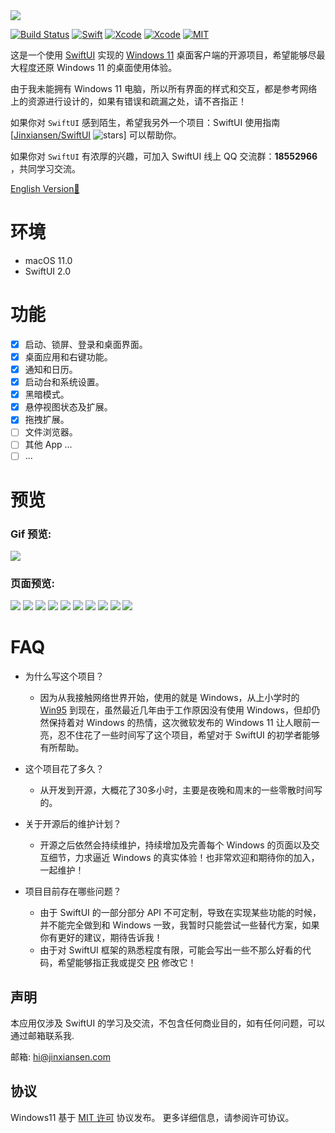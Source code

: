 
<img src="Resources/Images/banner.png"/>

[![Build Status](https://img.shields.io/badge/platforms-macOS-green.svg)](https://github.com/Jinxiansen/SwiftUI)
[![Swift](https://img.shields.io/badge/Swift-5.1-orange.svg)](https://swift.org)
[![Xcode](https://img.shields.io/badge/Xcode-12.0-blue.svg)](https://developer.apple.com/xcode)
[![Xcode](https://img.shields.io/badge/macOS-11.0-blue.svg)](https://developer.apple.com/macOS)
[![MIT](https://img.shields.io/badge/licenses-MIT-red.svg)](https://opensource.org/licenses/MIT)

这是一个使用 [SwiftUI](https://developer.apple.com/xcode/swiftui/) 实现的 [Windows 11](https://www.microsoft.com/en-sg/windows/windows-11) 桌面客户端的开源项目，希望能够尽最大程度还原 Windows 11 的桌面使用体验。

由于我未能拥有 Windows 11 电脑，所以所有界面的样式和交互，都是参考网络上的资源进行设计的，如果有错误和疏漏之处，请不吝指正！

如果你对 `SwiftUI` 感到陌生，希望我另外一个项目：SwiftUI 使用指南 [[Jinxiansen/SwiftUI](https://github.com/Jinxiansen/SwiftUI) ![stars](https://img.shields.io/github/stars/Jinxiansen/SwiftUI?style=social)] 可以帮助你。

如果你对 `SwiftUI` 有浓厚的兴趣，可加入 SwiftUI 线上 QQ 交流群：**18552966** ，共同学习交流。

[English Version📔](README.md)

# 环境 

- macOS 11.0
- SwiftUI 2.0

# 功能

- [x] 启动、锁屏、登录和桌面界面。
- [x] 桌面应用和右键功能。
- [x] 通知和日历。
- [x] 启动台和系统设置。
- [x] 黑暗模式。
- [x] 悬停视图状态及扩展。
- [x] 拖拽扩展。
- [ ] 文件浏览器。
- [ ] 其他 App ...
- [ ] ...

# 预览

### Gif 预览: 

<img src="Resources/Gif/preview.gif"/>

### 页面预览:

<img src="Resources/Images/launch.png"/>
<img src="Resources/Images/lock.png"/>
<img src="Resources/Images/login.png"/>
<img src="Resources/Images/desktop.png"/>
<img src="Resources/Images/launchpad.png"/>
<img src="Resources/Images/darkMode.png"/>
<img src="Resources/Images/system.png"/>
<img src="Resources/Images/calendar.png"/>
<img src="Resources/Images/rightClick.png"/>
<img src="Resources/Images/terminal.png"/>


# FAQ

- 为什么写这个项目？
	-  因为从我接触网络世界开始，使用的就是 Windows，从上小学时的 [Win95](https://microsoft.fandom.com/wiki/Windows_95) 到现在，虽然最近几年由于工作原因没有使用 Windows，但却仍然保持着对 Windows 的热情，这次微软发布的 Windows 11 让人眼前一亮，忍不住花了一些时间写了这个项目，希望对于 SwiftUI 的初学者能够有所帮助。

- 这个项目花了多久？
	-  从开发到开源，大概花了30多小时，主要是夜晚和周末的一些零散时间写的。

- 关于开源后的维护计划？
	- 开源之后依然会持续维护，持续增加及完善每个 Windows 的页面以及交互细节，力求逼近 Windows 的真实体验！也非常欢迎和期待你的加入，一起维护！

- 项目目前存在哪些问题？
	- 由于 SwiftUI 的一部分部分 API 不可定制，导致在实现某些功能的时候，并不能完全做到和 Windows 一致，我暂时只能尝试一些替代方案，如果你有更好的建议，期待告诉我！
	- 由于对 SwiftUI 框架的熟悉程度有限，可能会写出一些不那么好看的代码，希望能够指正我或提交 [PR](https://github.com/Jinxiansen/Windows11/pulls) 修改它！

## 声明

本应用仅涉及 SwiftUI 的学习及交流，不包含任何商业目的，如有任何问题，可以通过邮箱联系我.

邮箱: hi@jinxiansen.com

## 协议	

Windows11 基于 [MIT 许可](LICENSE) 协议发布。 更多详细信息，请参阅许可协议。
